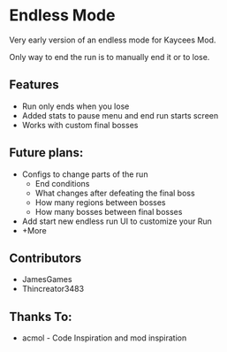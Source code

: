 # Endless Mode

Very early version of an endless mode for Kaycees Mod.

Only way to end the run is to manually end it or to lose.

## Features
- Run only ends when you lose
- Added stats to pause menu and end run starts screen
- Works with custom final bosses


## Future plans:
- Configs to change parts of the run
    - End conditions
    - What changes after defeating the final boss
    - How many regions between bosses
    - How many bosses between final bosses
- Add start new endless run UI to customize your Run
- +More

## Contributors
- JamesGames
- Thincreator3483

## Thanks To:
- acmol - Code Inspiration and mod inspiration
